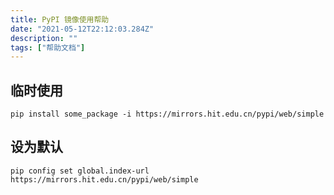 ```yaml
---
title: PyPI 镜像使用帮助
date: "2021-05-12T22:12:03.284Z"
description: ""
tags: ["帮助文档"]
---
```



## 临时使用

```text
pip install some_package -i https://mirrors.hit.edu.cn/pypi/web/simple
```

## 设为默认

```text
pip config set global.index-url https://mirrors.hit.edu.cn/pypi/web/simple
```
